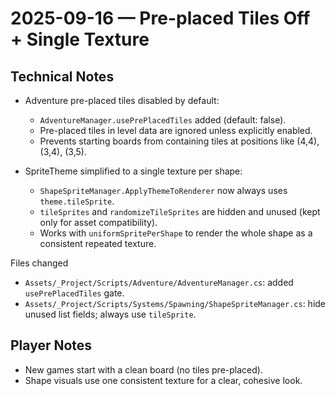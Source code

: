 # 2025-09-16 — Pre-placed Tiles Off + Single Texture

## Technical Notes

- Adventure pre-placed tiles disabled by default:
  - `AdventureManager.usePrePlacedTiles` added (default: false).
  - Pre-placed tiles in level data are ignored unless explicitly enabled.
  - Prevents starting boards from containing tiles at positions like (4,4), (3,4), (3,5).

- SpriteTheme simplified to a single texture per shape:
  - `ShapeSpriteManager.ApplyThemeToRenderer` now always uses `theme.tileSprite`.
  - `tileSprites` and `randomizeTileSprites` are hidden and unused (kept only for asset compatibility).
  - Works with `uniformSpritePerShape` to render the whole shape as a consistent repeated texture.

Files changed

- `Assets/_Project/Scripts/Adventure/AdventureManager.cs`: added `usePrePlacedTiles` gate.
- `Assets/_Project/Scripts/Systems/Spawning/ShapeSpriteManager.cs`: hide unused list fields; always use `tileSprite`.

## Player Notes

- New games start with a clean board (no tiles pre-placed).
- Shape visuals use one consistent texture for a clear, cohesive look.

